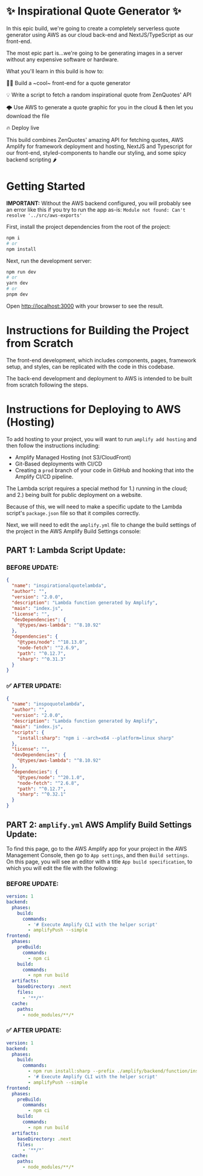 # ✨ Inspirational Quote Generator ✨

In this epic build, we're going to create a completely serverless quote generator using AWS as our cloud back-end and NextJS/TypeScript as our front-end.

The most epic part is...we're going to be generating images in a server without any expensive software or hardware. 
 
What you'll learn in this build is how to:

 👨‍💻 Build a ~cool~ front-end for a quote generator

 💡 Write a script to fetch a random inspirational quote from ZenQuotes' API 

 🌩 Use AWS to generate a quote graphic for you in the cloud & then let you download the file

 🔥 Deploy live


This build combines ZenQuotes' amazing API for fetching quotes, AWS Amplify for framework deployment and hosting, NextJS and Typescript for our front-end, styled-components to handle our styling,  and some spicy backend scripting 🌶


# Getting Started

**IMPORTANT:** Without the AWS backend configured, you will probably see an error like this if you try to run the app as-is: `Module not found: Can't resolve '../src/aws-exports'`

First, install the project dependencies from the root of the project:
```bash
npm i
# or
npm install
```

Next, run the development server:

```bash
npm run dev
# or
yarn dev
# or
pnpm dev
```

Open [http://localhost:3000](http://localhost:3000) with your browser to see the result.

# Instructions for Building the Project from Scratch
The front-end development, which includes components, pages, framework setup, and styles, can be replicated with the code in this codebase.

The back-end development and deployment to AWS is intended to be built from scratch following the steps. 

# Instructions for Deploying to AWS (Hosting)
To add hosting to your project, you will want to run `amplify add hosting` and then follow the instructions including:
- Amplify Managed Hosting (not S3/CloudFront)
- Git-Based deployments with CI/CD
- Creating a `prod` branch of your code in GitHub and hooking that into the Amplify CI/CD pipeline.

The Lambda script requires a special method for 1.) running in the cloud; and 2.) being built for public deployment on a website.

Because of this, we will need to make a specific update to the Lambda script's `package.json` file so that it compiles correctly.

Next, we will need to edit the `amplify.yml` file to change the build settings of the project in the AWS Amplify Build Settings console:

## **PART 1:** Lambda Script Update:

### BEFORE UPDATE:
```json
{
  "name": "inspirationalquotelambda",
  "author": "",
  "version": "2.0.0",
  "description": "Lambda function generated by Amplify",
  "main": "index.js",
  "license": "",
  "devDependencies": {
    "@types/aws-lambda": "^8.10.92"
  },
  "dependencies": {
    "@types/node": "^18.13.0",
    "node-fetch": "^2.6.9",
    "path": "^0.12.7",
    "sharp": "^0.31.3"
  }
}

```

### ✅ AFTER UPDATE:
```json
{
  "name": "inspoquotelambda",
  "author": "",
  "version": "2.0.0",
  "description": "Lambda function generated by Amplify",
  "main": "index.js",
  "scripts": {
    "install:sharp": "npm i --arch=x64 --platform=linux sharp"
  },
  "license": "",
  "devDependencies": {
    "@types/aws-lambda": "^8.10.92"
  },
  "dependencies": {
    "@types/node": "^20.1.0",
    "node-fetch": "^2.6.8",
    "path": "^0.12.7",
    "sharp": "^0.32.1"
  }
}
```

## **PART 2:** `amplify.yml` AWS Amplify Build Settings Update:
To find this page, go to the AWS Amplify app for your project in the AWS Management Console, then go to `App settings`, and then `Build settings`. On this page, you will see an editor with a title `App build specification`, to which you will edit the file with the following:

### BEFORE UPDATE:
```yml
version: 1
backend:
  phases:
    build:
      commands:
        - '# Execute Amplify CLI with the helper script'
        - amplifyPush --simple
frontend:
  phases:
    preBuild:
      commands:
        - npm ci
    build:
      commands:
        - npm run build
  artifacts:
    baseDirectory: .next
    files:
      - '**/*'
  cache:
    paths:
      - node_modules/**/*
```

### ✅ AFTER UPDATE:
```yml
version: 1
backend:
  phases:
    build:
      commands:
        - npm run install:sharp --prefix ./amplify/backend/function/inspoquoteLambda/src
        - '# Execute Amplify CLI with the helper script'
        - amplifyPush --simple
frontend:
  phases:
    preBuild:
      commands:
        - npm ci
    build:
      commands:
        - npm run build
  artifacts:
    baseDirectory: .next
    files:
      - '**/*'
  cache:
    paths:
      - node_modules/**/*
```
